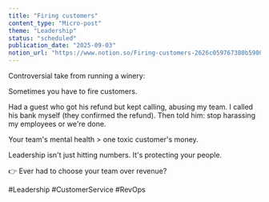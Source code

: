 ```yaml
---
title: "Firing customers"
content_type: "Micro-post"
theme: "Leadership"
status: "scheduled"
publication_date: "2025-09-03"
notion_url: "https://www.notion.so/Firing-customers-2626c059767380b59005e787e83cf366"
---
```


Controversial take from running a winery:

Sometimes you have to fire customers.

Had a guest who got his refund but kept calling, abusing my team. I called his bank myself (they confirmed the refund). Then told him: stop harassing my employees or we're done.

Your team's mental health > one toxic customer's money.

Leadership isn't just hitting numbers. It's protecting your people.

👉 Ever had to choose your team over revenue?

#Leadership #CustomerService #RevOps



